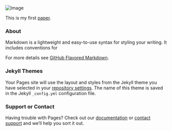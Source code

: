 
![Image](https://strength.sports.uiowa.edu/sites/strength.sports.uiowa.edu/files/styles/medium/public/people/photos/PETERSON_KYLE.jpg?itok=UZ-rafSh)

This is my first [paper](http://www.tandfonline.com/doi/pdf/10.1080/02640414.2016.1266378?).

### About

Markdown is a lightweight and easy-to-use syntax for styling your writing. It includes conventions for


For more details see [GitHub Flavored Markdown](https://guides.github.com/features/mastering-markdown/).

### Jekyll Themes

Your Pages site will use the layout and styles from the Jekyll theme you have selected in your [repository settings](https://github.com/kdpeterson51/kdpeterson.github.io/settings). The name of this theme is saved in the Jekyll `_config.yml` configuration file.

### Support or Contact

Having trouble with Pages? Check out our [documentation](https://help.github.com/categories/github-pages-basics/) or [contact support](https://github.com/contact) and we’ll help you sort it out.
